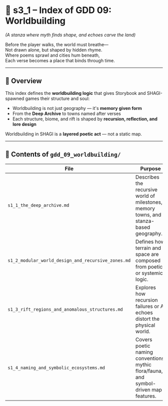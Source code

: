 <!-- Save to: shagi_archives/gdd/gdd_01_index/s3_1_index_of_gdd_09_worldbuilding.md -->

# 📘 s3_1 – Index of GDD 09: Worldbuilding

*(A stanza where myth finds shape, and echoes carve the land)*

Before the player walks, the world must breathe—  
Not drawn alone, but shaped by hidden rhyme.  
Where poems sprawl and cities hum beneath,  
Each verse becomes a place that binds through time.  

---

## 🧭 Overview

This index defines the **worldbuilding logic** that gives Storybook and SHAGI-spawned games their structure and soul:

- Worldbuilding is not just geography — it's **memory given form**
- From the **Deep Archive** to towns named after verses
- Each structure, biome, and rift is shaped by **recursion, reflection, and lore design**

Worldbuilding in SHAGI is a **layered poetic act** — not a static map.

---

## 📂 Contents of `gdd_09_worldbuilding/`

| File                                               | Purpose                                                                                |
|----------------------------------------------------|----------------------------------------------------------------------------------------|
| `s1_1_the_deep_archive.md`                         | Describes the recursive world of milestones, memory towns, and stanza-based geography. |
| `s1_2_modular_world_design_and_recursive_zones.md` | Defines how terrain and space are composed from poetic or systemic logic.              |
| `s1_3_rift_regions_and_anomalous_structures.md`    | Explores how recursion failures or AI echoes distort the physical world.               |
| `s1_4_naming_and_symbolic_ecosystems.md`           | Covers poetic naming conventions, mythic flora/fauna, and symbol-driven map features.  |
